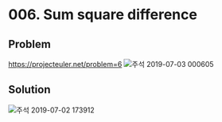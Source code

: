 # 006. Sum square difference
## Problem
https://projecteuler.net/problem=6
![주석 2019-07-03 000605](https://user-images.githubusercontent.com/4014958/60523843-6b897780-9d26-11e9-9f6f-2fb8b7f297ee.png)

## Solution
![주석 2019-07-02 173912](https://user-images.githubusercontent.com/4014958/60523842-6b897780-9d26-11e9-8c53-02e0574519c0.png)